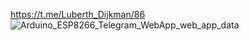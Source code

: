 <a href="https://t.me/Luberth_Dijkman/86">https://t.me/Luberth_Dijkman/86</a><br>
![Arduino_ESP8266_Telegram_WebApp_web_app_data](https://github.com/ldijkman/Universal-Arduino-Telegram-Bot/assets/45427770/7bdc5c01-b4d0-4df5-881d-49c560551bdd)
